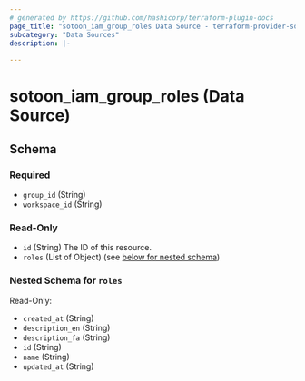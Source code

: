 ```yaml
---
# generated by https://github.com/hashicorp/terraform-plugin-docs
page_title: "sotoon_iam_group_roles Data Source - terraform-provider-sotoon"
subcategory: "Data Sources"
description: |-
  
---
```


# sotoon_iam_group_roles (Data Source)





<!-- schema generated by tfplugindocs -->
## Schema

### Required

- `group_id` (String)
- `workspace_id` (String)

### Read-Only

- `id` (String) The ID of this resource.
- `roles` (List of Object) (see [below for nested schema](#nestedatt--roles))

<a id="nestedatt--roles"></a>
### Nested Schema for `roles`

Read-Only:

- `created_at` (String)
- `description_en` (String)
- `description_fa` (String)
- `id` (String)
- `name` (String)
- `updated_at` (String)
